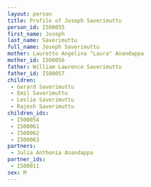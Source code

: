 ```yaml
---
layout: person
title: Profile of Joseph Saverimuttu
person_id: I500055
first_name: Joseph
last_name: Saverimuttu
full_name: Joseph Saverimuttu
mother: Lauretto Angelina "Laura" Anandappa
mother_id: I500056
father: William Lawrence Saverimuttu
father_id: I500057
children:
 - Gerard Saverimuttu
 - Emil Saverimuttu
 - Leslie Saverimuttu
 - Rajesh Saverimuttu
children_ids:
 - I500054
 - I500061
 - I500062
 - I500063
partners:
 - Julia Anthonia Anandappa
partner_ids:
 - I500011
sex: M
---
```



